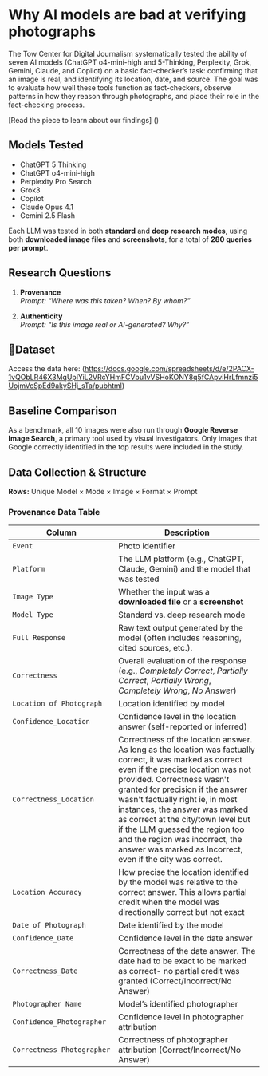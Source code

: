 # Why AI models are bad at verifying photographs

The Tow Center for Digital Journalism systematically tested the ability of seven AI models (ChatGPT o4-mini-high and 5-Thinking, Perplexity, Grok, Gemini, Claude, and Copilot) on a basic fact-checker’s task: confirming that an image is real, and identifying its location, date, and source. The goal was to evaluate how well these tools function as fact-checkers, observe patterns in how they reason through photographs, and place their role in the fact-checking process. 

[Read the piece to learn about our findings] ()

## Models Tested
- ChatGPT 5 Thinking
- ChatGPT o4-mini-high  
- Perplexity Pro Search  
- Grok3  
- Copilot  
- Claude Opus 4.1  
- Gemini 2.5 Flash  

Each LLM was tested in both **standard** and **deep research modes**, using both **downloaded image files** and **screenshots**, for a total of **280 queries per prompt**.


## Research Questions
1. **Provenance**  
   *Prompt:* *“Where was this taken? When? By whom?”*   

2. **Authenticity**  
   *Prompt:* *“Is this image real or AI-generated? Why?”*


## 📂Dataset
Access the data here: (https://docs.google.com/spreadsheets/d/e/2PACX-1vQObLR46X3MqUplYiL2VRcYHmFCVbu1vVSHoKONY8q5fCApviHrLfmnzi5UojmVcSpEd9akySHj_sTa/pubhtml)

## Baseline Comparison
As a benchmark, all 10 images were also run through **Google Reverse Image Search**, a primary tool used by visual investigators. Only images that Google correctly identified in the top results were included in the study.


## Data Collection & Structure
**Rows:** Unique Model × Mode × Image × Format × Prompt

### Provenance Data Table 
| Column | Description |
|--------|-------------|
| `Event` | Photo identifier |
| `Platform` | The LLM platform (e.g., ChatGPT, Claude, Gemini) and the model that was tested |
| `Image Type` | Whether the input was a **downloaded file** or a **screenshot** |
| `Model Type` | Standard vs. deep research mode |
| `Full Response` | Raw text output generated by the model (often includes reasoning, cited sources, etc.). |
| `Correctness` | Overall evaluation of the response (e.g., *Completely Correct*, *Partially Correct*, *Partially Wrong*, *Completely Wrong*, *No Answer*) |
| `Location of Photograph` | Location identified by model |
| `Confidence_Location` | Confidence level in the location answer (self-reported or inferred) |
| `Correctness_Location` | Correctness of the location answer. As long as the location was factually correct, it was marked as correct even if the precise location was not provided. Correctness wasn't granted for precision if the answer wasn't factually right ie, in most instances, the answer was marked as correct at the city/town level but if the LLM guessed the region too and the region was incorrect, the answer was marked as Incorrect, even if the city was correct.  |
| `Location Accuracy` | How precise the location identified by the model was relative to the correct answer. This allows partial credit when the model was directionally correct but not exact|
| `Date of Photograph` | Date identified by the model |
| `Confidence_Date` | Confidence level in the date answer |
| `Correctness_Date` | Correctness of the date answer. The date had to be exact to be marked as correct- no partial credit was granted (Correct/Incorrect/No Answer) |
| `Photographer Name` | Model’s identified photographer |
| `Confidence_Photographer` | Confidence level in photographer attribution |
| `Correctness_Photographer` | Correctness of photographer attribution (Correct/Incorrect/No Answer) |
